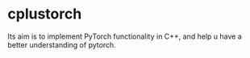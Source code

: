 # cplustorch
Its aim is to implement PyTorch functionality in C++, and help u have a better understanding of pytorch.
